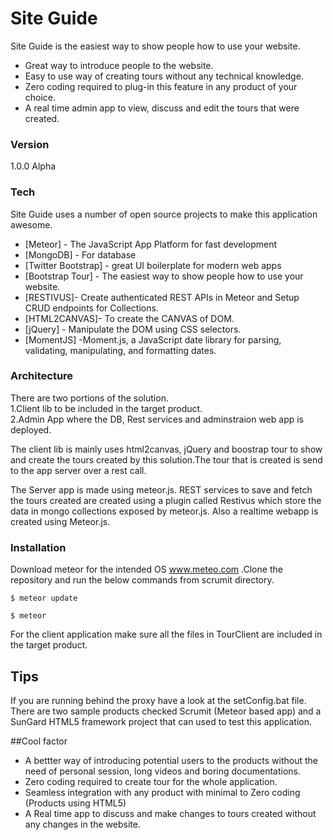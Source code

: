 # Site Guide

Site Guide is the easiest way to show people how to use your website.

* Great way to introduce people to the website.
* Easy to use way of creating tours without any technical knowledge.
* Zero coding required to plug-in this feature in any product of your choice.
* A real time admin app to view, discuss and edit the tours that were created.


### Version
1.0.0 Alpha

### Tech

Site Guide uses a number of open source projects to make this application awesome.

* [Meteor] - The JavaScript App Platform for fast development
* [MongoDB] - For database
* [Twitter Bootstrap] - great UI boilerplate for modern web apps
* [Bootstrap Tour] - The easiest way to show people how to use your website. 
* [RESTIVUS]- Create authenticated REST APIs in Meteor and Setup CRUD endpoints for Collections.
* [HTML2CANVAS]- To create the CANVAS of DOM.
* [jQuery] - Manipulate the DOM using CSS selectors.
* [MomentJS] -Moment.js, a JavaScript date library for parsing, validating, manipulating, and formatting dates.

### Architecture
There are two portions of the solution.  
 1.Client lib to be included in the target product.     
 2.Admin App where the DB, Rest services and adminstraion web app is deployed.
 
 The client lib is mainly uses html2canvas, jQuery and boostrap tour to show and create the tours created by this solution.The tour that is created is send to the app server over a rest call.
 
 The Server app is made using meteor.js. REST services to save and fetch the tours created are created using a plugin called Restivus which store the data in mongo collections exposed by meteor.js.
 Also a realtime webapp is created using Meteor.js.
 
 

### Installation
Download meteor for the intended OS www.meteo.com .Clone the repository and run the below commands from scrumit directory.

```
$ meteor update 
```

```
$ meteor  
```

For the client application make sure all the files in TourClient are included in the target product.
  
## Tips
If you are running behind the proxy have a look at the setConfig.bat file.  
There are two sample products checked Scrumit (Meteor based app) and a SunGard HTML5 framework project that can used to test this application.


##Cool factor 
* A bettter way of introducing potential users to the products without the need of personal session, long videos and boring documentations.
* Zero coding required to create tour for the whole application.
* Seamless integration with any product with minimal to Zero coding (Products using HTML5)
* A Real time app to discuss and make changes to tours created without any changes in the website.

